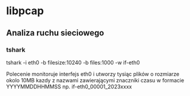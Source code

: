 # libpcap

## Analiza ruchu sieciowego

### tshark

tshark -i eth0 -b filesize:10240 -b files:1000 -w if-eth0

Polecenie monitoruje interfejs eth0 i utworzy tysiąc plików o rozmiarze okolo 10MB kazdy z nazwami zawierającymi znaczniki czasu w formacie YYYYMMDDHHMMSS np. if-eth0_00001_2023xxxx
